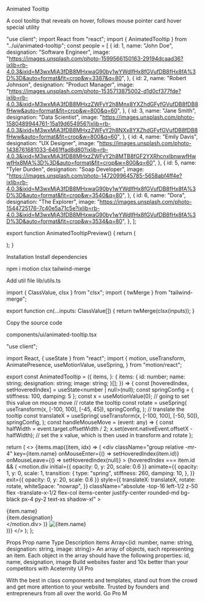 Animated Tooltip

A cool tooltip that reveals on hover, follows mouse pointer
card
hover
special
utility

"use client";
import React from "react";
import { AnimatedTooltip } from "../ui/animated-tooltip";
const people = [
  {
    id: 1,
    name: "John Doe",
    designation: "Software Engineer",
    image:
      "https://images.unsplash.com/photo-1599566150163-29194dcaad36?ixlib=rb-4.0.3&ixid=M3wxMjA3fDB8MHxwaG90by1wYWdlfHx8fGVufDB8fHx8fA%3D%3D&auto=format&fit=crop&w=3387&q=80",
  },
  {
    id: 2,
    name: "Robert Johnson",
    designation: "Product Manager",
    image:
      "https://images.unsplash.com/photo-1535713875002-d1d0cf377fde?ixlib=rb-4.0.3&ixid=M3wxMjA3fDB8MHxzZWFyY2h8Mnx8YXZhdGFyfGVufDB8fDB8fHww&auto=format&fit=crop&w=800&q=60",
  },
  {
    id: 3,
    name: "Jane Smith",
    designation: "Data Scientist",
    image:
      "https://images.unsplash.com/photo-1580489944761-15a19d654956?ixlib=rb-4.0.3&ixid=M3wxMjA3fDB8MHxzZWFyY2h8NXx8YXZhdGFyfGVufDB8fDB8fHww&auto=format&fit=crop&w=800&q=60",
  },
  {
    id: 4,
    name: "Emily Davis",
    designation: "UX Designer",
    image:
      "https://images.unsplash.com/photo-1438761681033-6461ffad8d80?ixlib=rb-4.0.3&ixid=M3wxMjA3fDB8MHxzZWFyY2h8MTB8fGF2YXRhcnxlbnwwfHwwfHx8MA%3D%3D&auto=format&fit=crop&w=800&q=60",
  },
  {
    id: 5,
    name: "Tyler Durden",
    designation: "Soap Developer",
    image:
      "https://images.unsplash.com/photo-1472099645785-5658abf4ff4e?ixlib=rb-4.0.3&ixid=M3wxMjA3fDB8MHxwaG90by1wYWdlfHx8fGVufDB8fHx8fA%3D%3D&auto=format&fit=crop&w=3540&q=80",
  },
  {
    id: 6,
    name: "Dora",
    designation: "The Explorer",
    image:
      "https://images.unsplash.com/photo-1544725176-7c40e5a71c5e?ixlib=rb-4.0.3&ixid=M3wxMjA3fDB8MHxwaG90by1wYWdlfHx8fGVufDB8fHx8fA%3D%3D&auto=format&fit=crop&w=3534&q=80",
  },
];
 
export function AnimatedTooltipPreview() {
  return (
    <div className="flex flex-row items-center justify-center mb-10 w-full">
      <AnimatedTooltip items={people} />
    </div>
  );
}

Installation
Install dependencies

npm i motion clsx tailwind-merge

Add util file
lib/utils.ts

import { ClassValue, clsx } from "clsx";
import { twMerge } from "tailwind-merge";
 
export function cn(...inputs: ClassValue[]) {
  return twMerge(clsx(inputs));
}

Copy the source code

components/ui/animated-tooltip.tsx

"use client";
 
import React, { useState } from "react";
import {
  motion,
  useTransform,
  AnimatePresence,
  useMotionValue,
  useSpring,
} from "motion/react";
 
export const AnimatedTooltip = ({
  items,
}: {
  items: {
    id: number;
    name: string;
    designation: string;
    image: string;
  }[];
}) => {
  const [hoveredIndex, setHoveredIndex] = useState<number | null>(null);
  const springConfig = { stiffness: 100, damping: 5 };
  const x = useMotionValue(0); // going to set this value on mouse move
  // rotate the tooltip
  const rotate = useSpring(
    useTransform(x, [-100, 100], [-45, 45]),
    springConfig,
  );
  // translate the tooltip
  const translateX = useSpring(
    useTransform(x, [-100, 100], [-50, 50]),
    springConfig,
  );
  const handleMouseMove = (event: any) => {
    const halfWidth = event.target.offsetWidth / 2;
    x.set(event.nativeEvent.offsetX - halfWidth); // set the x value, which is then used in transform and rotate
  };
 
  return (
    <>
      {items.map((item, idx) => (
        <div
          className="group relative -mr-4"
          key={item.name}
          onMouseEnter={() => setHoveredIndex(item.id)}
          onMouseLeave={() => setHoveredIndex(null)}
        >
          <AnimatePresence mode="popLayout">
            {hoveredIndex === item.id && (
              <motion.div
                initial={{ opacity: 0, y: 20, scale: 0.6 }}
                animate={{
                  opacity: 1,
                  y: 0,
                  scale: 1,
                  transition: {
                    type: "spring",
                    stiffness: 260,
                    damping: 10,
                  },
                }}
                exit={{ opacity: 0, y: 20, scale: 0.6 }}
                style={{
                  translateX: translateX,
                  rotate: rotate,
                  whiteSpace: "nowrap",
                }}
                className="absolute -top-16 left-1/2 z-50 flex -translate-x-1/2 flex-col items-center justify-center rounded-md bg-black px-4 py-2 text-xs shadow-xl"
              >
                <div className="absolute inset-x-10 -bottom-px z-30 h-px w-[20%] bg-gradient-to-r from-transparent via-emerald-500 to-transparent" />
                <div className="absolute -bottom-px left-10 z-30 h-px w-[40%] bg-gradient-to-r from-transparent via-sky-500 to-transparent" />
                <div className="relative z-30 text-base font-bold text-white">
                  {item.name}
                </div>
                <div className="text-xs text-white">{item.designation}</div>
              </motion.div>
            )}
          </AnimatePresence>
          <img
            onMouseMove={handleMouseMove}
            height={100}
            width={100}
            src={item.image}
            alt={item.name}
            className="relative !m-0 h-14 w-14 rounded-full border-2 border-white object-cover object-top !p-0 transition duration-500 group-hover:z-30 group-hover:scale-105"
          />
        </div>
      ))}
    </>
  );
};

Props
Prop name	Type	Description
items	Array<{id: number, name: string, designation: string, image: string}>	An array of objects, each representing an item. Each object in the array should have the following properties: id, name, designation, image
Build websites faster and 10x better than your competitors with Aceternity UI Pro

With the best in class components and templates, stand out from the crowd and get more attention to your website. Trusted by founders and entrepreneurs from all over the world.
Go Pro
M
